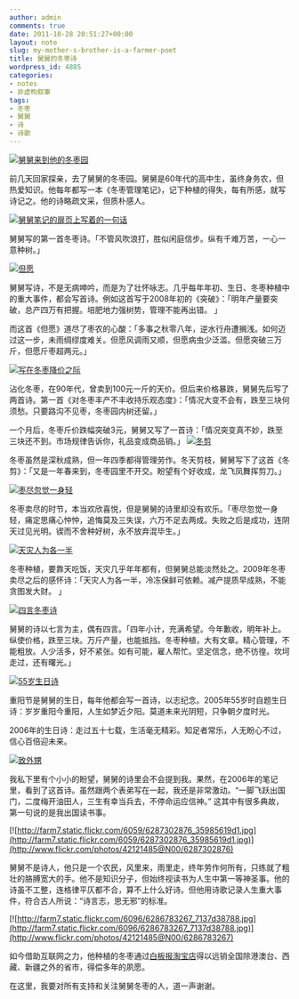 ```yaml
---
author: admin
comments: true
date: 2011-10-28 20:51:27+00:00
layout: note
slug: my-mother-s-brother-is-a-farmer-poet
title: 舅舅的冬枣诗
wordpress_id: 4885
categories:
- notes
- 非虚构叙事
tags:
- 冬枣
- 舅舅
- 诗
- 诗歌
---
```


[![舅舅来到他的冬枣园](http://farm7.static.flickr.com/6093/6288191284_49c5ce062d.jpg)](http://www.flickr.com/photos/42121485@N00/6288191284)

前几天回家探亲，去了舅舅的冬枣园。舅舅是60年代的高中生，虽终身务农，但热爱知识。他每年都写一本《冬枣管理笔记》，记下种植的得失，每有所感，就写诗记之。他的诗略疏文采，但质朴感人。

[![舅舅笔记的扉页上写着的一句话](http://farm7.static.flickr.com/6094/6287386134_be9d36d992.jpg)](http://www.flickr.com/photos/42121485@N00/6287386134)

舅舅写的第一首冬枣诗。「不管风吹浪打，胜似闲庭信步。纵有千难万苦，一心一意种树。」

[![但愿](http://farm7.static.flickr.com/6035/6287362372_39f34f82a0.jpg)](http://www.flickr.com/photos/42121485@N00/6287362372)

舅舅写诗，不是无病呻吟，而是为了壮怀咏志。几乎每年年初、生日、冬枣种植中的重大事件，都会写首诗。例如这首写于2008年初的《突破》：「明年产量要突破，总产四万有把握。培肥地力强树势，管理不能再出错。 」

而这首《但愿》道尽了枣农的心酸：「多事之秋零八年，逆水行舟遭搁浅。如何迈过这一步，未雨绸缪度难关。但愿风调雨又顺，但愿病虫少泛滥。但愿突破三万斤，但愿斤枣超两元。」

[![写在冬枣降价之际](http://farm7.static.flickr.com/6059/6286874625_803e8d8af8.jpg)](http://www.flickr.com/photos/42121485@N00/6286874625)

沾化冬枣，在90年代，曾卖到100元一斤的天价。但后来价格暴跌，舅舅先后写了两首诗。第一首《对冬枣丰产不丰收持乐观态度》：「情况大变不会有，跌至三块何须愁。只要路沟不见枣，冬枣园内树还留。」

一个月后，冬枣斤价跌幅突破3元，舅舅又写了一首诗：「情况突变真不妙，跌至三块还不到。市场规律告诉你，礼品变成商品销。」
[![冬剪](http://farm7.static.flickr.com/6228/6287365790_de91cceccc.jpg)](http://www.flickr.com/photos/42121485@N00/6287365790)

冬枣虽然是深秋成熟，但一年四季都得管理劳作。冬天剪枝，舅舅写下了这首《冬剪》：「又是一年春来到，冬枣园里不开交。盼望有个好收成，龙飞凤舞挥剪刀。」

[![枣尽忽觉一身轻](http://farm7.static.flickr.com/6225/6286863663_76d2d4a018.jpg)](http://www.flickr.com/photos/42121485@N00/6286863663)

冬枣卖尽的时节，本当欢欣喜悦，但是舅舅的诗里却没有欢乐。「枣尽忽觉一身轻，痛定思痛心忡忡，追悔莫及三失误，六万不足去两成。失败之后是成功，连阴天过见光明。锲而不舍种好树，永不放弃混毕生。」

[![天灾人为各一半](http://farm7.static.flickr.com/6097/6287376170_db578d71c2.jpg)](http://www.flickr.com/photos/42121485@N00/6287376170)

冬枣种植，要靠天吃饭，天灾几乎年年都有，但舅舅总能淡然处之。2009年冬枣卖尽之后的感怀诗：「天灾人为各一半，冷冻保鲜可依赖。减产提质早成熟，不能贪图发大财。 」

[![四言冬枣诗](http://farm7.static.flickr.com/6046/6286872965_f749cea20f.jpg)](http://www.flickr.com/photos/42121485@N00/6286872965)

舅舅的诗以七言为主，偶有四言。「四年小计，充满希望。今年歉收，明年补上。纵使价格，跌至三块。万斤产量，也能抵挡。冬枣种植，大有文章。精心管理，不能粗放。人少活多，好不紧张。如有可能，雇人帮忙。坚定信念，绝不彷徨。坎坷走过，还有曙光。」

[![55岁生日诗](http://farm7.static.flickr.com/6111/6286871295_2423fb8b54.jpg)](http://www.flickr.com/photos/42121485@N00/6286871295)

重阳节是舅舅的生日，每年他都会写一首诗，以志纪念。2005年55岁时自题生日诗：岁岁重阳今重阳，人生如梦近夕阳。莫道未来光阴短，只争朝夕度时光。

2006年的生日诗：走过五十七载，生活毫无精彩。知足者常乐，人无盼心不过，信心百倍迎未来。

[![致外甥](http://farm7.static.flickr.com/6221/6287380092_e9b47cc65d.jpg)](http://www.flickr.com/photos/42121485@N00/6287380092)

我私下里有个小小的盼望，舅舅的诗里会不会提到我。果然，在2006年的笔记里，看到了这首诗。虽然跟两个表弟写在一起，我还是非常激动。“一脚飞跃出国门，二度梅开油田人，三生有幸当兵去，不停命运应信神。” 这其中有很多典故，第一句说的是我出国读书事。

[![http://farm7.static.flickr.com/6059/6287302876_35985619d1.jpg](http://farm7.static.flickr.com/6059/6287302876_35985619d1.jpg)](http://www.flickr.com/photos/42121485@N00/6287302876)

舅舅不是诗人，他只是一个农民，风里来，雨里走，终年劳作何所有，只练就了粗壮的胳膊宽大的手。他不是知识分子，但始终视读书为人生中第一等神圣事。他的诗虽不工整，连格律平仄都不合，算不上什么好诗。但他用诗歌记录人生重大事件，符合古人所说：“诗言志，思无邪”的标准。

[![http://farm7.static.flickr.com/6096/6286783267_7137d38788.jpg](http://farm7.static.flickr.com/6096/6286783267_7137d38788.jpg)](http://www.flickr.com/photos/42121485@N00/6286783267)

如今借助互联网之力，他种植的冬枣通过[白板报淘宝店](http://whiteboard.taobao.com)得以远销全国除港澳台、西藏、新疆之外的省市，得偿多年的夙愿。

在这里，我要对所有支持和关注舅舅冬枣的人，道一声谢谢。
